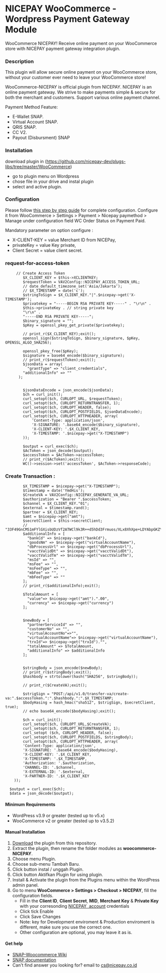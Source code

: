 # NICEPAY WooCommerce - Wordpress Payment Gateway Module

WooCommerce NICEPAY!
Receive online payment on your WooCommerce store with NICEPAY payment gateway integration plugin.

### Description

This plugin will allow secure online payment on your WooCommerce store, without your customer ever need to leave your WooCommerce store!

WooCommerce-NICEPAY is official plugin from NICEPAY. NICEPAY is an online payment gateway. We strive to make payments simple & secure for both the merchant and customers. Support various online payment channel.

Payment Method Feature:

- E-Wallet SNAP.
- Virtual Account SNAP.
- QRIS SNAP.
- CC V2.
- Payout (Disbursment) SNAP

### Installation
download plugin in (https://github.com/nicepay-dev/plugs-libs/tree/master/WooCommerce)
 - go to plugin menu on Wordpress
 - chose file in your drive and instal plugin
 - select and active plugin.

### Configuration

Please follow [this step by step guide](https://docs.nicepay.co.id/woocommerce) for complete configuration.
Configure it from WooCommerce > Settings > Payment > Nicepay paymethod > Manage under configuration field WC Order Status on Payment Paid.

Mandatory parameter on option configure : 

- X-CLIENT-KEY = value Merchant ID from NICEPay, 
- privateKey = value Key private, 
- Client Secret = value client secret.

### request-for-access-token

         // Create Access Token
            $X_CLIENT_KEY = $this->XCLIENTKEY;
            $requestToken = VAV2Config::NICEPAY_ACCESS_TOKEN_URL;
            // date_default_timezone_set('Asia/Jakarta');
            // $X_TIMESTAMP = date('c');
            $stringToSign = $X_CLIENT_KEY."|".$nicepay->get('X-TIMESTAMP');
            $privatekey = "-----BEGIN RSA PRIVATE KEY-----" . "\r\n" .
            $this->privateKey . // string private key
            "\r\n" .
            "-----END RSA PRIVATE KEY-----";
            $binary_signature = "";
            $pKey = openssl_pkey_get_private($privatekey);
            
            // print_r($X_CLIENT_KEY);exit();
            openssl_sign($stringToSign, $binary_signature, $pKey, OPENSSL_ALGO_SHA256);
            
            openssl_pkey_free($pKey);
            $signature = base64_encode($binary_signature);
            // print_r($requestToken);exit();
            $jsonData = array(
              "grantType" => "client_credentials",
            "additionalInfo" => ""
          );


            $jsonDataEncode = json_encode($jsonData);
            $ch = curl_init();
            curl_setopt($ch, CURLOPT_URL, $requestToken);
            curl_setopt($ch, CURLOPT_RETURNTRANSFER, 1);
            curl_setopt($ch, CURLOPT_HEADER, false);
            curl_setopt($ch, CURLOPT_POSTFIELDS, $jsonDataEncode);
            curl_setopt($ch, CURLOPT_HTTPHEADER, array(
                'Content-Type: application/json',
                'X-SIGNATURE: '.base64_encode($binary_signature),
                'X-CLIENT-KEY: '.$X_CLIENT_KEY,
                'X-TIMESTAMP: '.$nicepay->get("X-TIMESTAMP")
            ));

            $output = curl_exec($ch);
            $AcToken = json_decode($output);
            $accessToken = $AcToken->accessToken;
            // print_r($AcToken);exit();
            WC()->session->set('accessToken', $AcToken->responseCode);

### Create Transaction :
            $X_TIMESTAMP = $nicepay->get("X-TIMESTAMP");
            $timestamp = date('YmdHis');
            $CreateVA = VAV2Config::NICEPAY_GENERATE_VA_URL;
            $authorization = "Bearer ".$accessToken;
            $channel = $X_CLIENT_KEY."01";
            $external = $timestamp.rand();
            $partner = $X_CLIENT_KEY;
            $amt = $nicepay->get("amt");
            $secretClient = $this->secretClient;
            // "33F49GnCMS1mFYlGXisbUDzVf2ATWCl9k3R++d5hDd3Frmuos/XLx8XhXpe+LDYAbpGKZYSwtlyyLOtS/8aD7A==";
            $additionalInfo = [
              "bankCd" => $nicepay->get("bankCd"),
              "goodsNm" => $nicepay->get("virtualAccountName"),
              "dbProcessUrl" => $nicepay->get("dbProcessUrl"),
              "vacctValidDt" => $nicepay->get("vacctValidDt"),
              "vacctValidTm" => $nicepay->get("vacctValidTm"),
              "msId" => "",
              "msFee" => "",
              "msFeeType" => "",
              "mbFee" => "",
              "mbFeeType" => ""
            ];
            // print_r($additionalInfo);exit();

            $TotalAmount = [
              "value"=> $nicepay->get("amt").".00",
              "currency" => $nicepay->get("currency")
            ];


            $newBody = [
              "partnerServiceId" => "",
              "customerNo" => "",
              "virtualAccountNo"=>"",
              "virtualAccountName"=> $nicepay->get("virtualAccountName"),
              "trxId"=> $nicepay->get("trxId")."",
              "totalAmount" => $TotalAmount,
              "additionalInfo" => $additionalInfo
            ];
            
            
            $stringBody = json_encode($newBody);
            // print_r($stringBody);exit();
            $hashbody = strtolower(hash("SHA256", $stringBody));

            // print_r($CreateVA);exit();

            $strigSign = "POST:/api/v1.0/transfer-va/create-va:".$accessToken.":".$hashbody.":".$X_TIMESTAMP;
            $bodyHasing = hash_hmac("sha512", $strigSign, $secretClient, true);
            // echo base64_encode($bodyHasing);exit();

            $ch = curl_init();
            curl_setopt($ch, CURLOPT_URL,$CreateVA);
            curl_setopt($ch, CURLOPT_RETURNTRANSFER, 1);
            curl_setopt ($ch, CURLOPT_HEADER, false);
            curl_setopt($ch, CURLOPT_POSTFIELDS, $stringBody);
            curl_setopt($ch, CURLOPT_HTTPHEADER, array(
            'Content-Type: application/json',
            'X-SIGNATURE: '.base64_encode($bodyHasing),
            'X-CLIENT-KEY: '.$X_CLIENT_KEY,
            'X-TIMESTAMP: '.$X_TIMESTAMP,
            'Authorization: '.$authorization,
            'CHANNEL-ID: '.$channel,
            'X-EXTERNAL-ID: '.$external,
            'X-PARTNER-ID: '.$X_CLIENT_KEY
        ));

      $output = curl_exec($ch);
      $data = json_decode($output);

#### Minimum Requirements

- WordPress v3.9 or greater (tested up to v5.x)
- WooCommerce v2 or greater (tested up to v3.5.2)

#### Manual Installation

1. [Download](../../archive/main.zip) the plugin from this repository.
2. Extract the plugin, then rename the folder modules as **woocommerce-NICEPAY**.
3. Choose menu Plugin.
4. Choose sub-menu Tambah Baru.
5. Click button instal / unggah Plugin.
6. Click button Aktifkan Plugin for using plugin.
7. Install & Activate the plugin from the Plugins menu within the WordPress admin panel.
8. Go to menu **WooCommerce > Settings > Checkout > NICEPAY**, fill the configuration fields.
   - Fill in the **Client ID**, **Client Secret**, **MID**, **Merchant Key** & **Private Key** with your corresonding [NICEPAY&nbsp; account](https://bo.nicepay.co.id/) credentials
   - Click tick Enable
   - Click Save Changes
   - Note: key for Development enviroment & Production enviroment is different, make sure you use the correct one.
   - Other configuration are optional, you may leave it as is.



#### Get help

- [SNAP-Woocommerce Wiki](https://docs.nicepay.co.id/woocommerce)
- [SNAP documentation](https://docs.nicepay.co.id)
- Can't find answer you looking for? email to [cs@nicepay.co.id](mailto:cs@nicepay.co.id)
